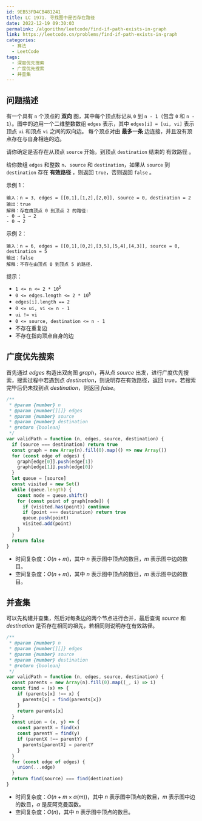 ```yaml
---
id: 9EB53FD4CB481241
title: LC 1971. 寻找图中是否存在路径
date: 2022-12-19 09:30:03
permalink: /algorithm/leetcode/find-if-path-exists-in-graph
link: https://leetcode.cn/problems/find-if-path-exists-in-graph
categories:
  - 算法
  - LeetCode
tags:
  - 深度优先搜索
  - 广度优先搜索
  - 并查集
---
```


<Level :type='1'/>

## 问题描述

有一个具有 `n` 个顶点的 **双向** 图，其中每个顶点标记从 `0` 到 `n - 1`（包含 `0` 和 `n - 1`）。图中的边用一个二维整数数组 `edges` 表示，其中 `edges[i] = [ui, vi]` 表示顶点 `ui` 和顶点 `vi` 之间的双向边。 每个顶点对由 **最多一条** 边连接，并且没有顶点存在与自身相连的边。

请你确定是否存在从顶点 `source` 开始，到顶点 `destination` 结束的 有效路径 。

给你数组 `edges` 和整数 `n`、`source` 和 `destination`，如果从 `source` 到 `destination` 存在 **有效路径** ，则返回 `true`，否则返回 `false` 。

示例 1：

```text
输入：n = 3, edges = [[0,1],[1,2],[2,0]], source = 0, destination = 2
输出：true
解释：存在由顶点 0 到顶点 2 的路径:
- 0 → 1 → 2
- 0 → 2
```

示例 2：

```text
输入：n = 6, edges = [[0,1],[0,2],[3,5],[5,4],[4,3]], source = 0, destination = 5
输出：false
解释：不存在由顶点 0 到顶点 5 的路径.
```

提示：

- <code>1 <= n <= 2 \* 10<sup>5</sup></code>
- <code>0 <= edges.length <= 2 \* 10<sup>5</sup></code>
- `edges[i].length == 2`
- `0 <= ui, vi <= n - 1`
- `ui != vi`
- `0 <= source, destination <= n - 1`
- 不存在重复边
- 不存在指向顶点自身的边

## 广度优先搜索

首先通过 $edges$ 构造出双向图 $graph$，再从点 $source$ 出发，进行广度优先搜索，搜索过程中若遇到点 $destination$，则说明存在有效路径，返回 $true$，若搜索完毕后仍未找到点 $destination$，则返回 $false$。

```javascript
/**
 * @param {number} n
 * @param {number[][]} edges
 * @param {number} source
 * @param {number} destination
 * @return {boolean}
 */
var validPath = function (n, edges, source, destination) {
  if (source === destination) return true
  const graph = new Array(n).fill(0).map(() => new Array())
  for (const edge of edges) {
    graph[edge[0]].push(edge[1])
    graph[edge[1]].push(edge[0])
  }
  let queue = [source]
  const visited = new Set()
  while (queue.length) {
    const node = queue.shift()
    for (const point of graph[node]) {
      if (visited.has(point)) continue
      if (point === destination) return true
      queue.push(point)
      visited.add(point)
    }
  }
  return false
}
```

- 时间复杂度：$O(n + m)$，其中 $n$ 表示图中顶点的数目，$m$ 表示图中边的数目。
- 空间复杂度：$O(n + m)$，其中 $n$ 表示图中顶点的数目，$m$ 表示图中边的数目。

## 并查集

可以先构建并查集，然后对每条边的两个节点进行合并，最后查询 $source$ 和 $destination$ 是否存在相同的祖先，若相同则说明存在有效路径。

```javascript
/**
 * @param {number} n
 * @param {number[][]} edges
 * @param {number} source
 * @param {number} destination
 * @return {boolean}
 */
var validPath = function (n, edges, source, destination) {
  const parents = new Array(n).fill(0).map((_, i) => i)
  const find = (x) => {
    if (parents[x] !== x) {
      parents[x] = find(parents[x])
    }
    return parents[x]
  }
  const union = (x, y) => {
    const parentX = find(x)
    const parentY = find(y)
    if (parentX !== parentY) {
      parents[parentX] = parentY
    }
  }
  for (const edge of edges) {
    union(...edge)
  }
  return find(source) === find(destination)
}
```

- 时间复杂度：$O(n + m \times \alpha(m))$，其中 $n$ 表示图中顶点的数目，$m$ 表示图中边的数目，$\alpha$ 是反阿克曼函数。
- 空间复杂度：$O(n)$，其中 $n$ 表示图中顶点的数目。
